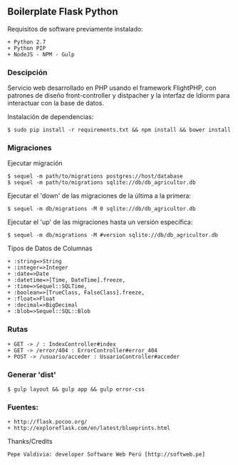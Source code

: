 ## Boilerplate Flask Python

Requisitos de software previamente instalado:

	+ Python 2.7
	+ Python PIP
	+ NodeJS - NPM - Gulp

### Descipción

Servicio web desarrollado en PHP usando el framework FlightPHP, con patrones de diseño front-controller y distpacher y la interfaz de Idiorm para interactuar con la base de datos.

Instalación de dependencias:

	$ sudo pip install -r requirements.txt && npm install && bower install 

### Migraciones

Ejecutar migración

	$ sequel -m path/to/migrations postgres://host/database
	$ sequel -m path/to/migrations sqlite://db/db_agricultor.db

Ejecutar el 'down' de las migraciones de la última a la primera:

	$ sequel -m db/migrations -M 0 sqlite://db/db_agricultor.db

Ejecutar el 'up' de las migraciones hasta un versión especifica:

	$ sequel -m db/migrations -M #version sqlite://db/db_agricultor.db

Tipos de Datos de Columnas

	+ :string=>String
	+ :integer=>Integer
	+ :date=>Date
	+ :datetime=>[Time, DateTime].freeze, 
	+ :time=>Sequel::SQLTime, 
	+ :boolean=>[TrueClass, FalseClass].freeze, 
	+ :float=>Float
	+ :decimal=>BigDecimal
	+ :blob=>Sequel::SQL::Blob

### Rutas

	+ GET -> / : IndexController#index
	+ GET -> /error/404 : ErrorController#error_404
	+ POST -> /usuario/acceder : UsuarioController#acceder

### Generar 'dist'
	
	$ gulp layout && gulp app && gulp error-css

### Fuentes:

	+ http://flask.pocoo.org/
	+ http://exploreflask.com/en/latest/blueprints.html

Thanks/Credits

    Pepe Valdivia: developer Software Web Perú [http://softweb.pe]